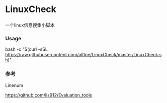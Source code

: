 # LinuxCheck

###
一个linux信息搜集小脚本
### Usage
bash -c "$(curl -sSL https://raw.githubusercontent.com/al0ne/LinuxCheck/master/LinuxCheck.sh)"

### 参考

Linenum

https://github.com/lis912/Evaluation_tools
